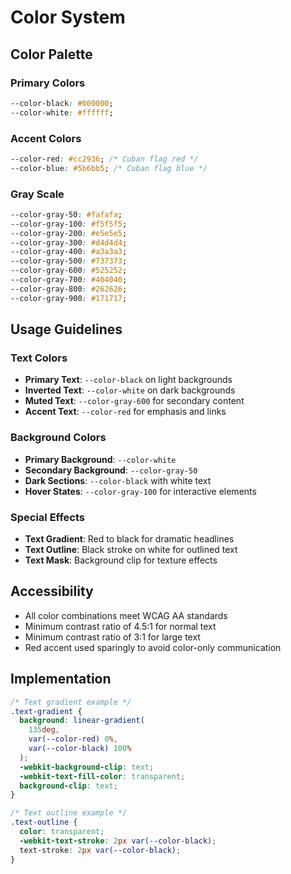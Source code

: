 # Color System

## Color Palette

### Primary Colors

```css
--color-black: #000000;
--color-white: #ffffff;
```

### Accent Colors

```css
--color-red: #cc2936; /* Cuban flag red */
--color-blue: #5b6bb5; /* Cuban flag blue */
```

### Gray Scale

```css
--color-gray-50: #fafafa;
--color-gray-100: #f5f5f5;
--color-gray-200: #e5e5e5;
--color-gray-300: #d4d4d4;
--color-gray-400: #a3a3a3;
--color-gray-500: #737373;
--color-gray-600: #525252;
--color-gray-700: #404040;
--color-gray-800: #262626;
--color-gray-900: #171717;
```

## Usage Guidelines

### Text Colors

- **Primary Text**: `--color-black` on light backgrounds
- **Inverted Text**: `--color-white` on dark backgrounds
- **Muted Text**: `--color-gray-600` for secondary content
- **Accent Text**: `--color-red` for emphasis and links

### Background Colors

- **Primary Background**: `--color-white`
- **Secondary Background**: `--color-gray-50`
- **Dark Sections**: `--color-black` with white text
- **Hover States**: `--color-gray-100` for interactive elements

### Special Effects

- **Text Gradient**: Red to black for dramatic headlines
- **Text Outline**: Black stroke on white for outlined text
- **Text Mask**: Background clip for texture effects

## Accessibility

- All color combinations meet WCAG AA standards
- Minimum contrast ratio of 4.5:1 for normal text
- Minimum contrast ratio of 3:1 for large text
- Red accent used sparingly to avoid color-only communication

## Implementation

```css
/* Text gradient example */
.text-gradient {
  background: linear-gradient(
    135deg,
    var(--color-red) 0%,
    var(--color-black) 100%
  );
  -webkit-background-clip: text;
  -webkit-text-fill-color: transparent;
  background-clip: text;
}

/* Text outline example */
.text-outline {
  color: transparent;
  -webkit-text-stroke: 2px var(--color-black);
  text-stroke: 2px var(--color-black);
}
```
